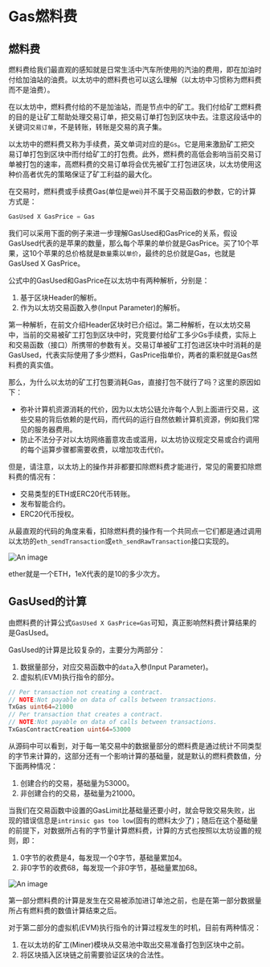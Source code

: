 # Gas燃料费

## 燃料费

燃料费给我们最直观的感知就是日常生活中汽车所使用的汽油的费用，即在加油时付给加油站的油费。以太坊中的燃料费也可以这么理解（以太坊中习惯称为燃料费而不是油费）。

在以太坊中，燃料费付给的不是加油站，而是节点中的矿工。我们付给矿工燃料费的目的是让矿工帮助处理交易订单，把交易订单打包到区块中去。注意这段话中的关键词`交易订单`，不是转账，转账是交易的真子集。

以太坊中的燃料费又称为手续费，英文单词对应的是`Gs`。它是用来激励矿工把交易订单打包到区块中而付给矿工的打包费。此外，燃料费的高低会影响当前交易订单被打包的速率，高燃料费的交易订单将会优先被矿工打包进区块，以太坊使用这种价高者优先的策略保证了矿工利益的最大化。

在交易时，燃料费或手续费Gas(单位是wei)并不属于交易函数的参数，它的计算方式是：

```go
GasUsed X GasPrice = Gas
```

我们可以采用下面的例子来进一步理解GasUsed和GasPrice的关系，假设GasUsed代表的是苹果的数量，那么每个苹果的单价就是GasPrice。买了10个苹果，这10个苹果的总价格就是`数量`乘以`单价`，最终的总价就是Gas，也就是GasUsed X GasPrice。

公式中的GasUsed和GasPrice在以太坊中有两种解析，分别是：

1. 基于区块Header的解析。
2. 作为以太坊交易函数入参(Input Parameter)的解析。

第一种解析，在前文介绍Header区块时已介绍过。第二种解析，在以太坊交易中，当前的交易被矿工打包到区块中时，究竞要付给矿工多少Gs手续费，实际上和交易函数（接口）所携带的参数有关。交易订单被矿工打包进区块中时消耗的是GasUsed，代表实际使用了多少燃料，GasPrice指单价，两者的乘积就是Gas然料费的真实值。

那么，为什么以太坊的矿工打包要消耗Gas，直接打包不就行了吗？这里的原因如下：

- 弥补计算机资源消耗的代价，因为以太坊公链允许每个人到上面进行交易，这些交易的背后依赖的是代码，而代码的运行自然依赖计算机资源，例如我们常见的服务器费用。
- 防止不法分子对以太坊网络蓄意攻击或滥用，以太坊协议规定交易或合约调用的每个运算步骤都需要收费，以增加攻击代价。

但是，请注意，以太坊上的操作并非都要扣除燃料费才能进行，常见的需要扣除燃料费的情况有：

- 交易类型的ETH或ERC20代币转账。
- 发布智能合约。
- ERC20代币授权。

从最直观的代码的角度来看，扣除燃料费的操作有一个共同点一它们都是通过调用以太坊的`eth_sendTransaction`或`eth_sendRawTransaction`接口实现的。

![An image](/img/chain/eth/11.png)

ether就是一个ETH，1eX代表的是10的多少次方。

## GasUsed的计算

由燃料费的计算公式`GasUsed X GasPrice=Gas`可知，真正影响然料费计算结果的是GasUsed。

GasUsed的计算是比较复杂的，主要分为两部分：

1. 数据量部分，对应交易函数中的`data`入参(Input Parameter)。
2. 虚拟机(EVM)执行指令的部分。

```go
// Per transaction not creating a contract.
// NOTE:Not payable on data of calls between transactions.
TxGas uint64=21000
// Per transaction that creates a contract.
// NOTE:Not payable on data of calls between transactions.
TxGasContractCreation uint64=53000
```

从源码中可以看到，对于每一笔交易中的数据量部分的燃料费是通过统计不同类型的字节来计算的，这部分还有一个影响计算的基础量，就是默认的燃料费数值，分下面两种情况：

1. 创建合约的交易，基础量为53000。
2. 非创建合约的交易，基础量为21000。

当我们在交易函数中设置的GasLimit比基础量还要小时，就会导致交易失败，出现的错误信息是`intrinsic gas too low`(固有的燃料太少了)；随后在这个基础量的前提下，对数据所占有的字节量计算燃料费，计算的方式也按照以太坊设置的规则，即：

1. 0字节的收费是4，每发现一个0字节，基础量累加4。
2. 非0字节的收费68，每发现一个非0字节，基础量累加68。

![An image](/img/chain/eth/16.png)

第一部分燃料费的计算是发生在交易被添加进订单池之前，也是在第一部分数据量所占有燃料费的数值计算结束之后。

对于第二部分的虚拟机(EVM)执行指令的计算过程发生的时机，目前有两种情况：

1. 在以太坊的矿工(Miner)模块从交易池中取出交易准备打包到区块中之前。
2. 将区块插入区块链之前需要验证区块的合法性。

